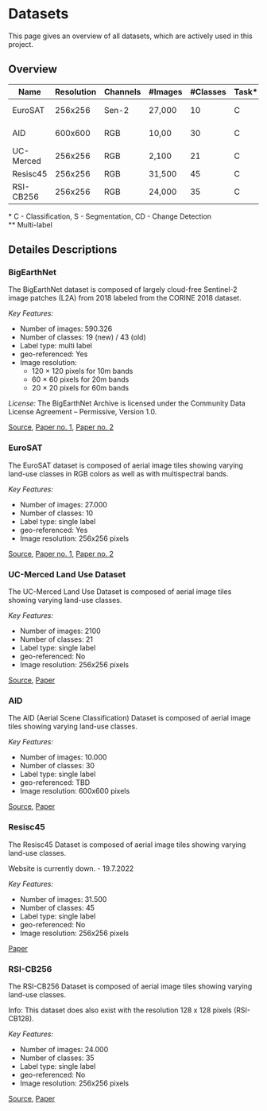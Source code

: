 # Datasets

This page gives an overview of all datasets, which are actively used in this project. 


## Overview

| Name           | Resolution       | Channels | #Images | #Classes | Task\* | Ref.                                                                                                                                               |
|----------------|------------------|----------|---------|----------|--------|----------------------------------------------------------------------------------------------------------------------------------------------------|
| EuroSAT        | 256x256          | Sen-2    | 27,000  | 10       | C      | [Source](https://github.com/phelber/eurosat), [P1](https://doi.org/10.1109/JSTARS.2019.2918242), [P2](https://doi.org/10.1109/IGARSS.2018.8519248) |
| AID            | 600x600          | RGB      | 10,00   | 30       | C      | [Source](https://captain-whu.github.io/AID/), [P1](https://doi.org/10.1109/TGRS.2017.2685945)                                                      |
| UC-Merced      | 256x256          | RGB      | 2,100   | 21       | C      | [Source](http://weegee.vision.ucmerced.edu/datasets/landuse.html), [P1](https://doi.org/10.1145/1869790.1869829)                                   |
| Resisc45       | 256x256          | RGB      | 31,500  | 45       | C      | [P1](https://doi.org/10.1109/JPROC.2017.2675998)                                                                                                   |
| RSI-CB256      | 256x256          | RGB      | 24,000  | 35       | C      | [Source](https://github.com/lehaifeng/RSI-CB), [P1](https://doi.org/10.3390/s20061594)                                                             |

\* C - Classification, S - Segmentation, CD - Change Detection <br/>
\** Multi-label 


## Detailes Descriptions


### BigEarthNet
The BigEarthNet dataset is composed of largely cloud-free Sentinel-2 image patches (L2A) from 2018 labeled from the CORINE 2018 dataset.

[comment]: <> (Hi Gabriel, ich denke, jedes Dataset sollte in einem Satz vorgestellt werden. Ohne Details, typischerweise mit Bild für Print ca. 500x500 pixel. Das muss aber nicht sofort sein.)

*Key Features:*
* Number of images:  590.326
* Number of classes: 19 (new) / 43 (old)
* Label type: multi label
* geo-referenced: Yes
* Image resolution:
  + 120 × 120 pixels for 10m bands
  + 60 × 60 pixels for 20m bands
  + 20 × 20 pixels for 60m bands

*License:*
The BigEarthNet Archive is licensed under the Community Data License Agreement – Permissive, Version 1.0.

[Source](http://bigearth.net/), [Paper no. 1](https://doi.org/10.1109/IGARSS.2019.8900532), [Paper no. 2](https://doi.org/10.1109/MGRS.2021.3089174)


### EuroSAT
The EuroSAT dataset is composed of aerial image tiles showing varying land-use classes in RGB colors as well as with multispectral bands.

*Key Features:*
* Number of images: 27.000
* Number of classes: 10
* Label type: single label
* geo-referenced: Yes
* Image resolution: 256x256 pixels

[Source](https://github.com/phelber/eurosat), [Paper no. 1](https://doi.org/10.1109/JSTARS.2019.2918242), [Paper no. 2](https://doi.org/10.1109/IGARSS.2018.8519248)

### UC-Merced Land Use Dataset
The UC-Merced Land Use Dataset is composed of aerial image tiles showing varying land-use classes.

*Key Features:*
* Number of images: 2100
* Number of classes: 21
* Label type: single label
* geo-referenced: No
* Image resolution: 256x256 pixels

[Source](http://weegee.vision.ucmerced.edu/datasets/landuse.html), [Paper](https://doi.org/10.1145/1869790.1869829)

### AID
The AID (Aerial Scene Classification) Dataset is composed of aerial image tiles showing varying land-use classes.

*Key Features:*
* Number of images: 10.000
* Number of classes: 30
* Label type: single label
* geo-referenced: TBD
* Image resolution: 600x600 pixels

[Source](https://captain-whu.github.io/AID/), [Paper](https://doi.org/10.1109/TGRS.2017.2685945)

### Resisc45
The Resisc45 Dataset is composed of aerial image tiles showing varying land-use classes.

Website is currently down. - 19.7.2022

*Key Features:*
* Number of images: 31.500
* Number of classes: 45
* Label type: single label
* geo-referenced: No
* Image resolution: 256x256 pixels

[Paper](https://doi.org/10.1109/JPROC.2017.2675998)

### RSI-CB256
The RSI-CB256 Dataset is composed of aerial image tiles showing varying land-use classes.

Info: This dataset does also exist with the resolution 128 x 128 pixels (RSI-CB128).

*Key Features:*
* Number of images: 24.000
* Number of classes: 35
* Label type: single label
* geo-referenced: No
* Image resolution: 256x256 pixels

[Source](https://github.com/lehaifeng/RSI-CB), [Paper](https://doi.org/10.3390/s20061594)